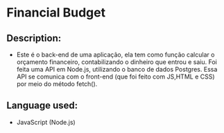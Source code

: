 # Financial Budget

## Description:
- Este é o back-end de uma aplicação, ela tem como função calcular o orçamento financeiro, contabilizando o dinheiro que entrou e saiu. Foi feita uma API em Node.js, utilizando o banco de dados Postgres. Essa API se comunica com o front-end (que foi feito com JS,HTML e CSS) por meio do método fetch().

## Language used:
- JavaScript (Node.js)
 
